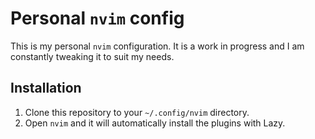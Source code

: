 # Personal `nvim` config

This is my personal `nvim` configuration. It is a work in progress and I am constantly tweaking it to suit my needs.

## Installation

1. Clone this repository to your `~/.config/nvim` directory.
2. Open `nvim` and it will automatically install the plugins with Lazy.
